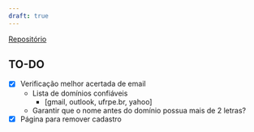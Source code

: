 ```yaml
---
draft: true
---
```



[Repositório](https://github.com/LuanAccioly/web-newsletter)

## TO-DO
- [x] Verificação melhor acertada de email
	- Lista de domínios confiáveis 
		- \[gmail, outlook, ufrpe.br, yahoo]
	- Garantir que o nome antes do domínio possua mais de 2 letras?
- [x] Página para remover cadastro
